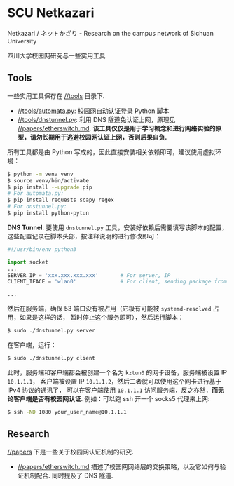 # SCU Netkazari
Netkazari / ネットかざり - Research on the campus network of Sichuan University

四川大学校园网研究与一些实用工具

## Tools

一些实用工具保存在 [//tools](./tools) 目录下.

* [//tools/automata.py](./tools/automata.py): 校园网自动认证登录 Python 脚本
* [//tools/dnstunnel.py](./tools/dnstunnel.py): 利用 DNS 隧道免认证上网，原理见
[//papers/etherswitch.md](./papers/etherswitch.md).
**该工具仅仅是用于学习概念和进行网络实验的原型，请勿长期用于逃避校园网认证上网，否则后果自负.**

所有工具都是由 Python 写成的，因此直接安装相关依赖即可，建议使用虚拟环境：

```bash
$ python -m venv venv
$ source venv/bin/activate
$ pip install --upgrade pip
# For automata.py:
$ pip install requests scapy regex
# For dnstunnel.py:
$ pip install python-pytun
```

**DNS Tunnel**: 要使用 `dnstunnel.py` 工具，安装好依赖后需要填写该脚本的配置，
这些配置记录在脚本头部，按注释说明的进行修改即可：

```python
#!/usr/bin/env python3

import socket
...
SERVER_IP = 'xxx.xxx.xxx.xxx'       # For server, IP
CLIENT_IFACE = 'wlan0'              # For client, sending package from which iface, use `None` for default

...
```

然后在服务端，确保 53 端口没有被占用（它极有可能被 `systemd-resolved` 占用，如果是这样的话，
暂时停止这个服务即可），然后运行脚本：
```bash
$ sudo ./dnstunnel.py server
```

在客户端，运行：
```bash
$ sudo ./dnstunnel.py client
```

此时，服务端和客户端都会被创建一个名为 `kztun0` 的网卡设备，服务端被设置 IP `10.1.1.1`，
客户端被设置 IP `10.1.1.2`，然后二者就可以使用这个网卡进行基于 IPv4 协议的通讯了，
可以在客户端使用 `10.1.1.1` 访问服务端，反之亦然，**而无论客户端是否有校园网认证**.
例如：可以跑 ssh 开一个 socks5 代理来上网:

```bash
$ ssh -ND 1080 your_user_name@10.1.1.1
```

## Research

[//papers](./papers) 下是一些关于校园网认证机制的研究.

* [//papers/etherswitch.md](./papers/etherswitch.md) 描述了校园网网络层的交换策略，以及它如何与验证机制配合. 同时提及了 DNS 隧道.
